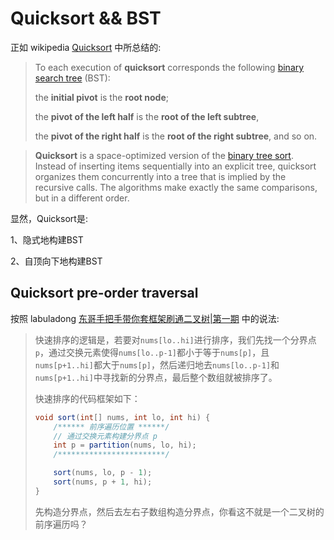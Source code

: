 # Quicksort && BST

正如 wikipedia [Quicksort](https://en.wikipedia.org/wiki/Quicksort) 中所总结的:

> To each execution of **quicksort** corresponds the following [binary search tree](https://en.wikipedia.org/wiki/Binary_search_tree) (BST): 
>
> the **initial pivot** is the **root node**; 
>
> the **pivot of the left half** is the **root of the left subtree**, 
>
> the **pivot of the right half** is the **root of the right subtree**, and so on. 



> **Quicksort** is a space-optimized version of the [binary tree sort](https://en.wikipedia.org/wiki/Binary_tree_sort). Instead of inserting items sequentially into an explicit tree, quicksort organizes them concurrently into a tree that is implied by the recursive calls. The algorithms make exactly the same comparisons, but in a different order. 

显然，Quicksort是:

1、隐式地构建BST

2、自顶向下地构建BST

## Quicksort pre-order traversal

按照 labuladong [东哥手把手带你套框架刷通二叉树|第一期](https://mp.weixin.qq.com/s/izZ5uiWzTagagJec6Y7RvQ)  中的说法: 

> 快速排序的逻辑是，若要对`nums[lo..hi]`进行排序，我们先找一个分界点`p`，通过交换元素使得`nums[lo..p-1]`都小于等于`nums[p]`，且`nums[p+1..hi]`都大于`nums[p]`，然后递归地去`nums[lo..p-1]`和`nums[p+1..hi]`中寻找新的分界点，最后整个数组就被排序了。
>
> 快速排序的代码框架如下：
>
> ```java
> void sort(int[] nums, int lo, int hi) {
>     /****** 前序遍历位置 ******/
>     // 通过交换元素构建分界点 p
>     int p = partition(nums, lo, hi);
>     /************************/
> 
>     sort(nums, lo, p - 1);
>     sort(nums, p + 1, hi);
> }
> ```
>
> 先构造分界点，然后去左右子数组构造分界点，你看这不就是一个二叉树的前序遍历吗？